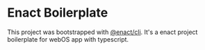 # Enact Boilerplate
This project was bootstrapped with [@enact/cli](https://github.com/enactjs/cli).
It's a enact project boilerplate for webOS app with typescript.